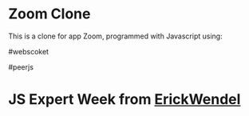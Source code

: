# Zoom Clone

This is a clone for app Zoom, programmed with Javascript using:

#webscoket

#peerjs

# JS Expert Week from [ErickWendel](https://erickwendel.teachable.com/)
